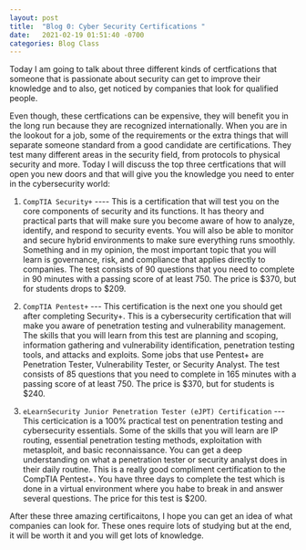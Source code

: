 ```yaml
---
layout: post
title:  "Blog 0: Cyber Security Certifications "
date:   2021-02-19 01:51:40 -0700
categories: Blog Class
---
```


Today I am going to talk about three different kinds of certfications that someone that is passionate about security can get to improve their knowledge and to also, get noticed by companies that look for qualified people.


Even though, these certfications can be expensive, they will benefit you in the long run because they are recognized internationally. When you are in the lookout for a job, some of the requirements or the extra things that will separate someone standard from a good candidate are certifications. They test many different areas in the security field, from protocols to physical security and more. Today I will discuss the top three certfications that will open you new doors and that will give you the knowledge you need to enter in the cybersecurity world:

1) `CompTIA Security+` ---- This is a certification that will test you on the core components of security and its functions. It has theory and practical parts that will make sure you become aware of how to analyze, identify, and respond to security events. You will also be able to monitor and secure hybrid environments to make sure everything runs smoothly. Something and in my opinion, the most important topic that you will learn is governance, risk, and compliance that applies directly to companies. The test consists of 90 questions that you need to complete in 90 minutes with a passing score of at least 750. The price is $370, but for students drops to $209.

2) `CompTIA Pentest+` --- This certification is the next one you should get after completing Security+. This is a cybersecurity certification that will make you aware of penetration testing and vulnerability management. The skills that you will learn from this test are planning and scoping, information gathering and vulnerability identification, penetration testing tools, and attacks and exploits. Some jobs that use Pentest+ are Penetration Tester, Vulnerability Tester, or Security Analyst. The test consists of 85 questions that you need to complete in 165 minutes with a passing score of at least 750. The price is $370, but for students is $240.


3) `eLearnSecurity Junior Penetration Tester (eJPT) Certification` --- This certicication is a 100% practical test on penentration testing and cybersecurity essentials. Some of the skills that you will learn are IP routing, essential penetration testing methods, exploitation with metasploit, and basic reconnaissance. You can get a deep understanding on what a penetration tester or security analyst does in their daily routine. This is a really good compliment certification to the CompTIA Pentest+. You have three days to complete the test which is done in a virtual environment where you habe to break in and answer several questions. The price for this test is $200.


After these three amazing certificaitons, I hope you can get an idea of what companies can look for. These ones require lots of studying but at the end, it will be worth it and you will get lots of knowledge.
